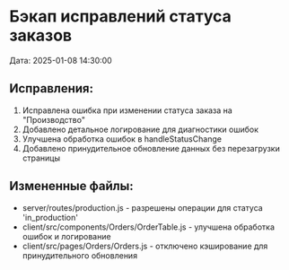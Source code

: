 # Бэкап исправлений статуса заказов
Дата: 2025-01-08 14:30:00

## Исправления:
1. Исправлена ошибка при изменении статуса заказа на "Производство"
2. Добавлено детальное логирование для диагностики ошибок
3. Улучшена обработка ошибок в handleStatusChange
4. Добавлено принудительное обновление данных без перезагрузки страницы

## Измененные файлы:
- server/routes/production.js - разрешены операции для статуса 'in_production'
- client/src/components/Orders/OrderTable.js - улучшена обработка ошибок и логирование
- client/src/pages/Orders/Orders.js - отключено кэширование для принудительного обновления








